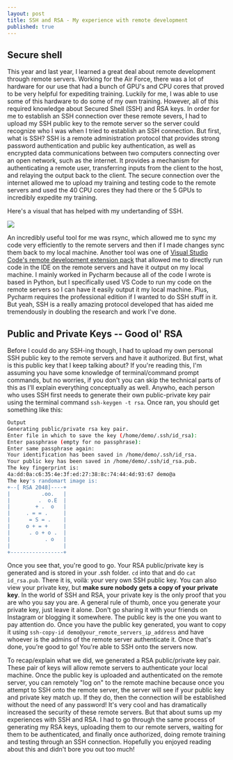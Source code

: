 ```yaml
---
layout: post
title: SSH and RSA - My experience with remote development 
published: true
---
```


## Secure shell 

This year and last year, I learned a great deal about remote development through remote servers. Working for the Air Force, there was a lot of hardware for our use that had a bunch of GPU's and CPU cores that proved to be very helpful for expediting training. Luckily for me, I was able to use some of this hardware to do some of my own training. However, all of this required knowledge about Secured Shell (SSH) and RSA keys. In order for me to establish an SSH connection over these remote severs, I had to upload my SSH public key to the remote server so the server could recognize who I was when I tried to establish an SSH connection. But first, what is SSH? SSH is a remote administration protocol that provides strong password authentication and public key authentication, as well as encrypted data communications between two computers connecting over an open network, such as the internet. It provides a mechanism for authenticating a remote user, transferring inputs from the client to the host, and relaying the output back to the client. The secure connection over the internet allowed me to upload my training and testing code to the remote servers and used the 40 CPU cores they had there or the 5 GPUs to incredibly expedite my training.

Here's a visual that has helped with my undertanding of SSH. 

![]({{site.baseurl}}/images/ssh.jpg)

An incredibly useful tool for me was rsync, which allowed me to sync my code very efficiently to the remote servers and then if I made changes sync them back to my local machine. Another tool was one of [Visual Studio Code's remote development extension pack](https://code.visualstudio.com/docs/remote/ssh) that allowed me to directly run code in the IDE on the remote servers and have it output on my local machine. I mainly worked in Pycharm because all of the code I wrote is based in Python, but I specifically used VS Code to run my code on the remote servers so I can have it easily output it my local machine. Plus, Pycharm requires the professional edition if I wanted to do SSH stuff in it. But yeah, SSH is a really amazing protocol developed that has aided me tremendously in doubling the research and work I've done. 

## Public and Private Keys -- Good ol' RSA

Before I could do any SSH-ing though, I had to upload my own personal SSH public key to the remote servers and have it authorized. But first, what is this public key that I keep talking about? If you're reading this, I'm assuming you have some knowledge of terminal/command prompt commands, but no worries, if you don't you can skip the technical parts of this as I'll explain everything conceptually as well. Anywho, each person who uses SSH first needs to generate their own public-private key pair using the terminal command ```ssh-keygen -t rsa```. Once ran, you should get something like this:

```bash
Output
Generating public/private rsa key pair.
Enter file in which to save the key (/home/demo/.ssh/id_rsa): 
Enter passphrase (empty for no passphrase): 
Enter same passphrase again: 
Your identification has been saved in /home/demo/.ssh/id_rsa.
Your public key has been saved in /home/demo/.ssh/id_rsa.pub.
The key fingerprint is:
4a:dd:0a:c6:35:4e:3f:ed:27:38:8c:74:44:4d:93:67 demo@a
The key's randomart image is:
+--[ RSA 2048]----+
|          .oo.   |
|         .  o.E  |
|        + .  o   |
|     . = = .     |
|      = S = .    |
|     o + = +     |
|      . o + o .  |
|           . o   |
|                 |
+-----------------+
```

Once you see that, you're good to go. Your RSA public/private key is generated and is stored in your .ssh folder. ```cd``` into that and do ```cat id_rsa.pub```. There it is, voilà: your very own SSH public key. You can also view your private key, but **make sure nobody gets a copy of your private key**. In the world of SSH and RSA, your private key is the only proof that you are who you say you are. A general rule of thumb, once you generate your private key, just leave it alone. Don't go sharing it with your friends on Instagram or blogging it somewhere. The public key is the one you want to pay attention do. Once you have the public key generated, you want to copy it using ```ssh-copy-id demo@your_remote_servers_ip_address``` and have whoever is the admins of the remote server authenticate it. Once that's done, you're good to go! You're able to SSH onto the servers now.

To recap/explain what we did, we generated a RSA public/private key pair. These pair of keys will allow remote servers to authenticate your local machine. Once the public key is uploaded and authenticated on the remote server, you can remotely "log on" to the remote machine because once you attempt to SSH onto the remote server, the server will see if your public key and private key match up. If they do, then the connection will be established without the need of any password! It's very cool and has dramatically increased the security of these remote servers. But that about sums up my experiences with SSH and RSA. I had to go through the same process of generating my RSA keys, uploading them to our remote servers, waiting for them to be authenticated, and finally once authorized, doing remote training and testing through an SSH connection. Hopefully you enjoyed reading about this and didn't bore you out too much!
